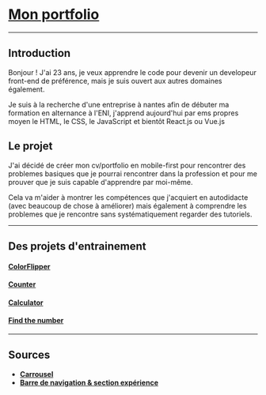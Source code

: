 # [Mon portfolio](https://nicolasbaudoin.github.io/ "Resume link")

---

## Introduction

Bonjour ! J'ai 23 ans, je veux apprendre le code pour devenir un developeur front-end de préférence, mais je suis ouvert aux autres domaines également.

Je suis à la recherche d'une entreprise à nantes afin de débuter ma formation en alternance à l'ENI, j'apprend aujourd'hui par ems propres moyen le HTML, le CSS, le JavaScript et bientôt React.js ou Vue.js

## Le projet

J'ai décidé de créer mon cv/portfolio en mobile-first pour rencontrer des problemes basiques que je pourrai rencontrer dans la profession et pour me prouver que je suis capable d'apprendre par moi-même.

Cela va m'aider à montrer les compétences que j'acquiert en autodidacte (avec beaucoup de chose à améliorer) mais également à comprendre les problemes que je rencontre sans systématiquement regarder des tutoriels.

<!-- ## [On Working] Learning to write a good readme

**what, why, how**

What was your motivation?

Why did you build this project?

What problem does it solve?

What did you learn?

What makes your project stand out?

#### What problems ?

#### What did i learn ? -->

---

## Des projets d'entrainement

#### [ColorFlipper](https://github.com/NicolasBaudoin/colorFlipper "ColorFlipper Repository")

#### [Counter](https://github.com/NicolasBaudoin/Counter "Counter Repository")

#### [Calculator](https://github.com/NicolasBaudoin/Calculator "Calculator Repository")

#### [Find the number](https://github.com/NicolasBaudoin/Jeu-du-plus-ou-moins "Find The Number Repository")

---

## Sources

- **[Carrousel](https://codepen.io/Shockolate/pen/pRRyXG "Code source du carrousel pour les projets")**
- **[Barre de navigation & section expérience](https://brittanychiang.com/ "Inspiration des fonctionnalités")**
